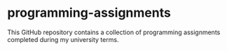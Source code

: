 # programming-assignments
This GitHub repository contains a collection of programming assignments completed during my university terms.
